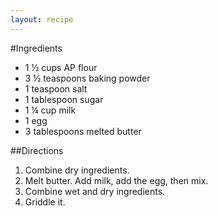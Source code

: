 ```yaml
---
layout: recipe
---
```


#Ingredients

- 1 &frac12; cups AP flour
- 3 &frac12; teaspoons baking powder
- 1 teaspoon salt
- 1 tablespoon sugar
- 1 &frac14; cup milk
- 1 egg
- 3 tablespoons melted butter

##Directions

1. Combine dry ingredients.
2. Melt butter. Add milk, add the egg, then mix.
3. Combine wet and dry ingredients.
4. Griddle it.
